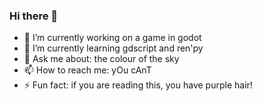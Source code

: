 ### Hi there 👋

- 🔭 I’m currently working on a game in godot
- 🌱 I’m currently learning gdscript and ren'py
- 💬 Ask me about: the colour of the sky
- 📫 How to reach me: yOu cAnT
- ⚡ Fun fact: if you are reading this, you have purple hair!
